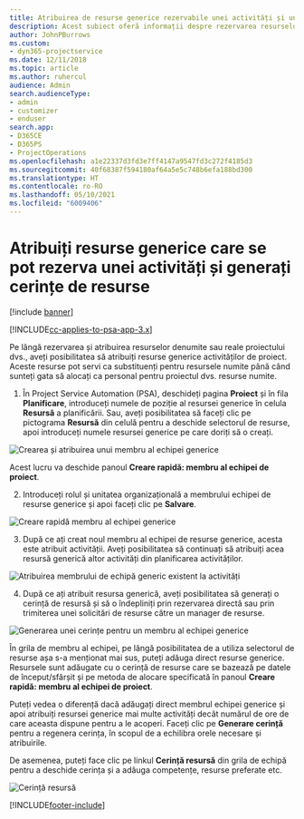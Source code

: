 ```yaml
---
title: Atribuirea de resurse generice rezervabile unei activități și unei echipe de proiect
description: Acest subiect oferă informații despre rezervarea resurselor generice pentru activități și echipe de proiect.
author: JohnPBurrows
ms.custom:
- dyn365-projectservice
ms.date: 12/11/2018
ms.topic: article
ms.author: ruhercul
audience: Admin
search.audienceType:
- admin
- customizer
- enduser
search.app:
- D365CE
- D365PS
- ProjectOperations
ms.openlocfilehash: a1e22337d3fd3e7ff4147a9547fd3c272f4185d3
ms.sourcegitcommit: 40f68387f594180af64a5e5c748b6efa188bd300
ms.translationtype: HT
ms.contentlocale: ro-RO
ms.lasthandoff: 05/10/2021
ms.locfileid: "6009406"
---
```

# <a name="assign-generic-bookable-resources-to-a-task-and-generate-resource-requirements"></a>Atribuiți resurse generice care se pot rezerva unei activități și generați cerințe de resurse 

[!include [banner](../includes/psa-now-project-operations.md)]

[!INCLUDE[cc-applies-to-psa-app-3.x](../includes/cc-applies-to-psa-app-3x.md)]

Pe lângă rezervarea și atribuirea resurselor denumite sau reale proiectului dvs., aveți posibilitatea să atribuiți resurse generice activităților de proiect. Aceste resurse pot servi ca substituenți pentru resursele numite până când sunteți gata să alocați ca personal pentru proiectul dvs. resurse numite. 

1. În Project Service Automation (PSA), deschideți pagina **Proiect** și în fila **Planificare**, introduceți numele de poziție al resursei generice în celula **Resursă** a planificării. Sau, aveți posibilitatea să faceți clic pe pictograma **Resursă** din celulă pentru a deschide selectorul de resurse, apoi introduceți numele resursei generice pe care doriți să o creați.

![Crearea și atribuirea unui membru al echipei generice](media/RM-how-to-9.png)

Acest lucru va deschide panoul **Creare rapidă: membru al echipei de proiect**. 

2. Introduceți rolul și unitatea organizațională a membrului echipei de resurse generice și apoi faceți clic pe **Salvare**.

![Creare rapidă membru al echipei generice](media/RM-how-to-10.png)

3. După ce ați creat noul membru al echipei de resurse generice, acesta este atribuit activității. Aveți posibilitatea să continuați să atribuiți acea resursă generică altor activități din planificarea activităților.

![Atribuirea membrului de echipă generic existent la activități](media/RM-how-to-11.png)

4. După ce ați atribuit resursa generică, aveți posibilitatea să generați o cerință de resursă și să o îndepliniți prin rezervarea directă sau prin trimiterea unei solicitări de resurse către un manager de resurse.

![Generarea unei cerințe pentru un membru al echipei generice](media/RM-how-to-12.png)

În grila de membru al echipei, pe lângă posibilitatea de a utiliza selectorul de resurse așa s-a menționat mai sus, puteți adăuga direct resurse generice. Resursele sunt adăugate cu o cerință de resurse care se bazează pe datele de început/sfârșit și pe metoda de alocare specificată în panoul **Creare rapidă: membru al echipei de proiect**.

Puteți vedea o diferență dacă adăugați direct membrul echipei generice și apoi atribuiți resursei generice mai multe activități decât numărul de ore de care aceasta dispune pentru a le acoperi. Faceți clic pe **Generare cerință** pentru a regenera cerința, în scopul de a echilibra orele necesare și atribuirile.

De asemenea, puteți face clic pe linkul **Cerință resursă** din grila de echipă pentru a deschide cerința și a adăuga competențe, resurse preferate etc.

![Cerință resursă](media/RM-how-to-13.png)



[!INCLUDE[footer-include](../includes/footer-banner.md)]